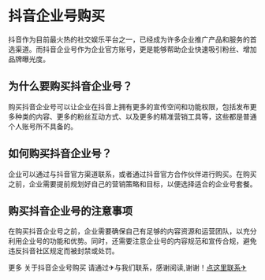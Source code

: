 # 抖音企业号购买

抖音作为目前最火热的社交娱乐平台之一，已经成为许多企业推广产品和服务的首选渠道。而抖音企业号作为企业官方账号，更是能够帮助企业快速吸引粉丝、增加品牌曝光度。

## 为什么要购买抖音企业号？

购买抖音企业号可以让企业在抖音上拥有更多的宣传空间和功能权限，包括发布更多种类的内容、更多的粉丝互动方式、以及更多的精准营销工具等，这些都是普通个人账号所不具备的。

## 如何购买抖音企业号？

企业可以通过与抖音官方渠道联系，或者通过抖音官方合作伙伴进行购买。在购买之前，企业需要提前规划好自己的营销策略和目标，以便选择适合的企业号套餐。

## 购买抖音企业号的注意事项

在购买抖音企业号之前，企业需要确保自己有足够的内容资源和运营团队，以充分利用企业号的功能和优势。同时，还需要注意企业号的内容规范和宣传合规，避免违反抖音社区规定而被封禁或处罚。

更多 关于抖音企业号购买 请通过✈与我们联系，感谢阅读,谢谢！[点这里联系✈](https://ws.k02.cc)